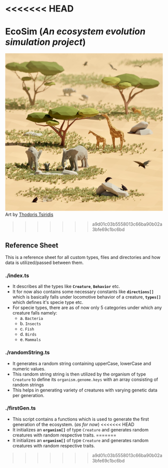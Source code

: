 <<<<<<< HEAD
=======
# EcoSim (_An ecosystem evolution simulation project_)
![Cover Image](./coverImg/thodoris-tsiridis-savanna-wip-6.jpg)
Art by [Thodoris Tsiridis](https://thodoris.artstation.com/)<br>
>>>>>>> a9d01c03b5558013c66ba90b02a3bfe69c1bc6bd
## Reference Sheet
This is a reference sheet for all custom types, files and directories and how data is utilized/passed between them.
### ./index.ts

- It describes all the types like **`Creature`**, **`Behavior`** etc.
- It for now also contains some necessary constants like **`directions[]`** which is basically falls under locomotive behavior of a creature, **`types[]`** which defines it's specie type etc.
- For specie types, there are as of now only 5 categories under which any creature falls namely:
    - a. `Bacteria`
    - b. `Insects`
    - c. `Fish`
    - d. `Birds`
    - e. `Mammals`

### ./randomString.ts
- It generates a random string containing upperCase, lowerCase and numeric values.
- This random string string is then utilized by the organism of type `Creature` to define its `organism.genome.keys` with an array consisting of random strings
- This helps in generating variety of creatures with varying genetic data per generation.

### ./firstGen.ts
- This script contains a functions which is used to generate the first generation of the ecosystem. (*as for now*)
<<<<<<< HEAD
- It initializes an **`organism[]`** of type `Creature` and generates random creatures with random respective traits.
=======
- It initializes an **`organism[]`** of type `Creature` and generates random creatures with random respective traits.
>>>>>>> a9d01c03b5558013c66ba90b02a3bfe69c1bc6bd
